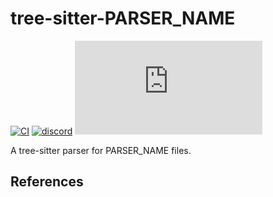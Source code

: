 # tree-sitter-PARSER_NAME

[![CI][ci]](https://github.com/tree-sitter-grammars/tree-sitter-PARSER_NAME/actions/workflows/ci.yml)
[![discord][discord]](https://discord.gg/w7nTvsVJhm)
[![matrix][matrix]](https://matrix.to/#/#tree-sitter-chat:matrix.org)
<!-- NOTE: uncomment these if you're publishing packages: -->
<!-- [![npm][npm]](https://www.npmjs.com/package/tree-sitter-PARSER_NAME) -->
<!-- [![crates][crates]](https://crates.io/crates/tree-sitter-PARSER_NAME) -->
<!-- [![pypi][pypi]](https://pypi.org/project/tree-sitter-PARSER_NAME/) -->

A tree-sitter parser for PARSER_NAME files.

## References

<!-- NOTE: add the grammar's references here -->

[ci]: https://img.shields.io/github/actions/workflow/status/tree-sitter-grammars/tree-sitter-PARSER_NAME/ci.yml?logo=github&label=CI
[discord]: https://img.shields.io/discord/1063097320771698699?logo=discord&label=discord
[matrix]: https://img.shields.io/matrix/tree-sitter-chat%3Amatrix.org?logo=matrix&label=matrix
<!-- NOTE: uncomment these if you're publishing packages: -->
<!-- [npm]: https://img.shields.io/npm/v/tree-sitter-PARSER_NAME?logo=npm -->
<!-- [crates]: https://img.shields.io/crates/v/tree-sitter-PARSER_NAME?logo=rust -->
<!-- [pypi]: https://img.shields.io/pypi/v/tree-sitter-PARSER_NAME?logo=pypi&logoColor=ffd242 -->
